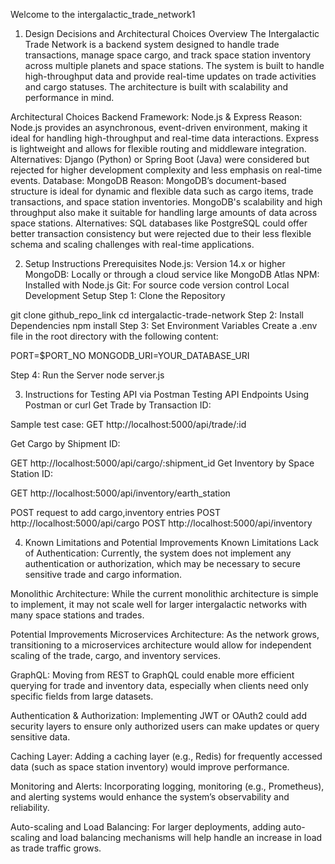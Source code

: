 Welcome to the intergalactic_trade_network1 
1. Design Decisions and Architectural Choices
Overview
The Intergalactic Trade Network is a backend system designed to handle trade transactions, manage space cargo, and track space station inventory across multiple planets and space stations. The system is built to handle high-throughput data and provide real-time updates on trade activities and cargo statuses. The architecture is built with scalability and performance in mind.

Architectural Choices
Backend Framework: Node.js & Express
Reason: Node.js provides an asynchronous, event-driven environment, making it ideal for handling high-throughput and real-time data interactions. Express is lightweight and allows for flexible routing and middleware integration.
Alternatives: Django (Python) or Spring Boot (Java) were considered but rejected for higher development complexity and less emphasis on real-time events.
Database: MongoDB
Reason: MongoDB’s document-based structure is ideal for dynamic and flexible data such as cargo items, trade transactions, and space station inventories. MongoDB's scalability and high throughput also make it suitable for handling large amounts of data across space stations.
Alternatives: SQL databases like PostgreSQL could offer better transaction consistency but were rejected due to their less flexible schema and scaling challenges with real-time applications.

2. Setup Instructions
Prerequisites
Node.js: Version 14.x or higher
MongoDB: Locally or through a cloud service like MongoDB Atlas
NPM: Installed with Node.js
Git: For source code version control
Local Development Setup
Step 1: Clone the Repository

git clone github_repo_link
cd intergalactic-trade-network
Step 2: Install Dependencies
npm install
Step 3: Set Environment Variables
Create a .env file in the root directory with the following content:

PORT=$PORT_NO
MONGODB_URI=YOUR_DATABASE_URI

Step 4: Run the Server
node server.js

3. Instructions for Testing API via Postman
Testing API Endpoints
Using Postman or curl
Get Trade by Transaction ID:

Sample test case:
 GET http://localhost:5000/api/trade/:id



Get Cargo by Shipment ID:

GET http://localhost:5000/api/cargo/:shipment_id
Get Inventory by Space Station ID:

GET http://localhost:5000/api/inventory/earth_station


POST request to add cargo,inventory entries
POST http://localhost:5000/api/cargo
POST http://localhost:5000/api/inventory

4. Known Limitations and Potential Improvements
Known Limitations
Lack of Authentication: Currently, the system does not implement any authentication or authorization, which may be necessary to secure sensitive trade and cargo information.

Monolithic Architecture: While the current monolithic architecture is simple to implement, it may not scale well for larger intergalactic networks with many space stations and trades.

Potential Improvements
Microservices Architecture: As the network grows, transitioning to a microservices architecture would allow for independent scaling of the trade, cargo, and inventory services.

GraphQL: Moving from REST to GraphQL could enable more efficient querying for trade and inventory data, especially when clients need only specific fields from large datasets.

Authentication & Authorization: Implementing JWT or OAuth2 could add security layers to ensure only authorized users can make updates or query sensitive data.

Caching Layer: Adding a caching layer (e.g., Redis) for frequently accessed data (such as space station inventory) would improve performance.

Monitoring and Alerts: Incorporating logging, monitoring (e.g., Prometheus), and alerting systems would enhance the system’s observability and reliability.

Auto-scaling and Load Balancing: For larger deployments, adding auto-scaling and load balancing mechanisms will help handle an increase in load as trade traffic grows.

